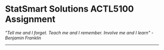 # StatSmart Solutions ACTL5100 Assignment

_"Tell me and I forget. Teach me and I remember. Involve me and I learn" - Benjamin Franklin_

---


